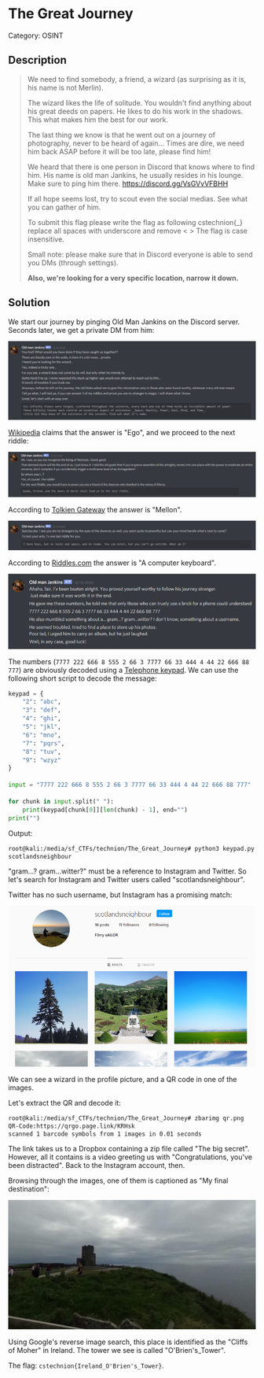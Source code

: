 # The Great Journey
Category: OSINT

## Description
> 
> We need to find somebody, a friend, a wizard (as surprising as it is, his name is not Merlin).
> 
> The wizard likes the life of solitude. You wouldn't find anything about his great deeds on papers. He likes to do his work in the shadows. This what makes him the best for our work.
> 
> The last thing we know is that he went out on a journey of photography, never to be heard of again... Times are dire, we need him back ASAP before it will be too late, please find him!
> 
> We heard that there is one person in Discord that knows where to find him. His name is old man Jankins, he usually resides in his lounge. Make sure to ping him there. https://discord.gg/VsGVvVFBHH
> 
> If all hope seems lost, try to scout even the social medias. See what you can gather of him.
> 
> To submit this flag please write the flag as following cstechnion{<country>_<name of place>} replace all spaces with underscore and remove < > The flag is case insensitive.
> 
> Small note: please make sure that in Discord everyone is able to send you DMs (through settings).
> 
> **Also, we're looking for a very specific location, narrow it down.**



## Solution

We start our journey by pinging Old Man Jankins on the Discord server. Seconds later, we get a private DM from him:

![](images/discord1.png)

[Wikipedia](https://en.wikipedia.org/wiki/Infinity_Gems) claims that the answer is "Ego", and we proceed to the next riddle:

![](images/discord2.png)

According to [Tolkien Gateway](http://tolkiengateway.net/wiki/Doors_of_Durin) the answer is "Mellon".

![](images/discord3.png)

According to [Riddles.com](https://www.riddles.com/206) the answer is "A computer keyboard".

![](images/discord4.png)

The numbers (`7777 222 666 8 555 2 66 3 7777 66 33 444 4 44 22 666 88 777`) are obviously decoded using a [Telephone keypad](https://en.wikipedia.org/wiki/Telephone_keypad). We can use the following short script to decode the message:

```python
keypad = {
    "2": "abc",
    "3": "def",
    "4": "ghi",
    "5": "jkl",
    "6": "mno",
    "7": "pqrs",
    "8": "tuv",
    "9": "wzyz"
}

input = "7777 222 666 8 555 2 66 3 7777 66 33 444 4 44 22 666 88 777"

for chunk in input.split(" "):
    print(keypad[chunk[0]][len(chunk) - 1], end="")
print("")
```

Output:
```console
root@kali:/media/sf_CTFs/technion/The_Great_Journey# python3 keypad.py
scotlandsneighbour
```

"gram...? gram...witter?" must be a reference to Instagram and Twitter. So let's search for Instagram and Twitter users called "scotlandsneighbour".

Twitter has no such username, but Instagram has a promising match:

![](images/instagram.png)

We can see a wizard in the profile picture, and a QR code in one of the images.

Let's extract the QR and decode it:

```console
root@kali:/media/sf_CTFs/technion/The_Great_Journey# zbarimg qr.png
QR-Code:https://qrgo.page.link/KRHsk
scanned 1 barcode symbols from 1 images in 0.01 seconds
```

The link takes us to a Dropbox containing a zip file called "The big secret". However, all it contains is a video greeting us with "Congratulations, you've been distracted". Back to the Instagram account, then.

Browsing through the images, one of them is captioned as "My final destination":

![](images/final_dest.jpg)

Using Google's reverse image search, this place is identified as the "Cliffs of Moher" in Ireland. The tower we see is called "O'Brien's_Tower".

The flag: `cstechnion{Ireland_O'Brien's_Tower}`.